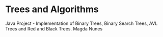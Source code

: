 # Trees and Algorithms
Java Project - Implementation of Binary Trees, Binary Search Trees, AVL Trees and Red and Black Trees.
Magda Nunes
